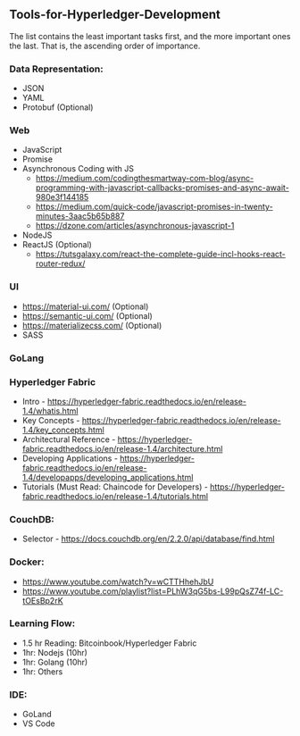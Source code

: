 ## Tools-for-Hyperledger-Development
The list contains the least important tasks first, and the more important ones the last. That is, the ascending order of importance.

### Data Representation:
   - JSON 
   - YAML
   - Protobuf (Optional)

### Web
   - JavaScript
   - Promise
   - Asynchronous Coding with JS 
      - https://medium.com/codingthesmartway-com-blog/async-programming-with-javascript-callbacks-promises-and-async-await-980e3f144185
      - https://medium.com/quick-code/javascript-promises-in-twenty-minutes-3aac5b65b887
      - https://dzone.com/articles/asynchronous-javascript-1
   - NodeJS 
   - ReactJS (Optional)
      - https://tutsgalaxy.com/react-the-complete-guide-incl-hooks-react-router-redux/

### UI
   - https://material-ui.com/ (Optional)
   - https://semantic-ui.com/ (Optional)
   - https://materializecss.com/ (Optional)
   - SASS

### GoLang

### Hyperledger Fabric
   - Intro - https://hyperledger-fabric.readthedocs.io/en/release-1.4/whatis.html
   - Key Concepts - https://hyperledger-fabric.readthedocs.io/en/release-1.4/key_concepts.html
   - Architectural Reference - https://hyperledger-fabric.readthedocs.io/en/release-1.4/architecture.html
   - Developing Applications - https://hyperledger-fabric.readthedocs.io/en/release-1.4/developapps/developing_applications.html
   - Tutorials (Must Read: Chaincode for Developers) - https://hyperledger-fabric.readthedocs.io/en/release-1.4/tutorials.html
### CouchDB:
   - Selector - https://docs.couchdb.org/en/2.2.0/api/database/find.html
### Docker:
   - https://www.youtube.com/watch?v=wCTTHhehJbU
   - https://www.youtube.com/playlist?list=PLhW3qG5bs-L99pQsZ74f-LC-tOEsBp2rK

### Learning Flow:
   - 1.5 hr Reading: Bitcoinbook/Hyperledger Fabric
   - 1hr: Nodejs (10hr)
   - 1hr: Golang (10hr)
   - 1hr: Others


### IDE: 
   - GoLand
   - VS Code














